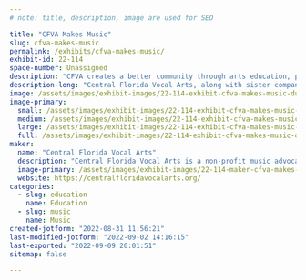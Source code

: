 ```yaml
---
# note: title, description, image are used for SEO

title: "CFVA Makes Music"
slug: cfva-makes-music
permalink: /exhibits/cfva-makes-music/
exhibit-id: 22-114
space-number: Unassigned
description: "CFVA creates a better community through arts education, performance and appreciation."
description-long: "Central Florida Vocal Arts, along with sister company Opera del Sol are using our platform in the performing arts to build a better Central Florida community through education, performance and appreciation.  A non-profit music advocacy organization, we are dedicated to re-imagining to future of vocal arts.  We provide the highest quality training to artists of all ages, while also offering performance opportunities to emerging and professional artists. We use the arts to create tangible social good in our community. "
image: /assets/images/exhibit-images/22-114-exhibit-cfva-makes-music-duo-logo-color-large.png
image-primary: 
  small: /assets/images/exhibit-images/22-114-exhibit-cfva-makes-music-duo-logo-color-small.png
  medium: /assets/images/exhibit-images/22-114-exhibit-cfva-makes-music-duo-logo-color-medium.png
  large: /assets/images/exhibit-images/22-114-exhibit-cfva-makes-music-duo-logo-color-large.png
  full: /assets/images/exhibit-images/22-114-exhibit-cfva-makes-music-duo-logo-color-full.png
maker: 
  name: "Central Florida Vocal Arts"
  description: "Central Florida Vocal Arts is a non-profit music advocacy organization, dedicated to providing the highest quality training to young artists, while also providing performance opportunities to currently emerging artists of all ages. We are creating a continuing life cycle for the vocal arts in Central Florida through a three step model. The first step, Education and Training introduces young artists to the arts. Through our educational initiatives, we develop students’ talent, passion and confidence. Our Mainstage Productions provide a transition period for students, ages 8-18, to emerge on stage alongside local, professional talent. Our life cycle culminates with Opera del Sol, offering innovative productions in unexpected places, challenging perceptions of who the operatic performer and audience member are and what defines the genre as a whole."
  image-primary: /assets/images/exhibit-images/22-114-maker-cfva-makes-music-cfva-color-transparent-2-medium.png
  website: https://centralfloridavocalarts.org/
categories: 
  - slug: education
    name: Education
  - slug: music
    name: Music
created-jotform: "2022-08-31 11:56:21"
last-modified-jotform: "2022-09-02 14:16:15"
last-exported: "2022-09-09 20:01:51"
sitemap: false

---
```

